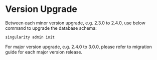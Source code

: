 # Version Upgrade

Between each minor version upgrade, e.g. 2.3.0 to 2.4.0, use below command to upgrade the database schema:
```bash
singularity admin init
```

For major version upgrade, e.g. 2.4.0 to 3.0.0, please refer to migration guide for each major version release.
